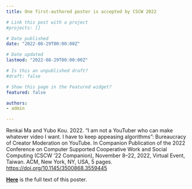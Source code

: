 ```yaml
---
title: One first-authored poster is accepted by CSCW 2022

# Link this post with a project
#projects: []

# Date published
date: "2022-08-29T00:00:00Z"

# Date updated
lastmod: "2022-08-29T00:00:00Z"

# Is this an unpublished draft?
#draft: false

# Show this page in the Featured widget?
featured: false

authors:
- admin

---
```


Renkai Ma and Yubo Kou. 2022. “I am not a YouTuber who can make whatever video I want. I have to keep appeasing algorithms”: Bureaucracy of Creator Moderation on YouTube. In Companion Publication of the 2022 Conference on Computer Supported Cooperative Work and Social Computing (CSCW ’22 Companion), November 8–22, 2022, Virtual Event, Taiwan. ACM, New York, NY, USA, 5 pages. https://doi.org/10.1145/3500868.3559445

[**Here**](https://www.researchgate.net/publication/363116121_I_am_not_a_YouTuber_who_can_make_whatever_video_I_want_I_have_to_keep_appeasing_algorithms_Bureaucracy_of_Creator_Moderation_on_YouTube) is the full text of this poster.



